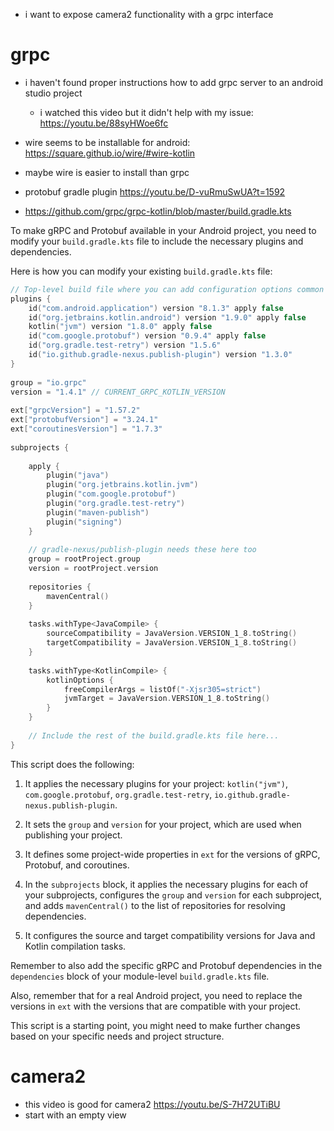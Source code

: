 - i want to expose camera2 functionality with a grpc interface

# grpc
- i haven't found proper instructions how to add grpc server to an
  android studio project
  - i watched this video but it didn't help with my issue: https://youtu.be/88syHWoe6fc
- wire seems to be installable for android: https://square.github.io/wire/#wire-kotlin
- maybe wire is easier to install than grpc 

- protobuf gradle plugin https://youtu.be/D-vuRmuSwUA?t=1592

- https://github.com/grpc/grpc-kotlin/blob/master/build.gradle.kts


To make gRPC and Protobuf available in your Android project, you need to modify your `build.gradle.kts` file to include the necessary plugins and dependencies.  
   
Here is how you can modify your existing `build.gradle.kts` file:  
   
```kotlin  
// Top-level build file where you can add configuration options common to all sub-projects/modules.  
plugins {  
    id("com.android.application") version "8.1.3" apply false  
    id("org.jetbrains.kotlin.android") version "1.9.0" apply false  
    kotlin("jvm") version "1.8.0" apply false  
    id("com.google.protobuf") version "0.9.4" apply false  
    id("org.gradle.test-retry") version "1.5.6"  
    id("io.github.gradle-nexus.publish-plugin") version "1.3.0"  
}  
   
group = "io.grpc"  
version = "1.4.1" // CURRENT_GRPC_KOTLIN_VERSION  
   
ext["grpcVersion"] = "1.57.2"  
ext["protobufVersion"] = "3.24.1"  
ext["coroutinesVersion"] = "1.7.3"  
   
subprojects {  
  
    apply {  
        plugin("java")  
        plugin("org.jetbrains.kotlin.jvm")  
        plugin("com.google.protobuf")  
        plugin("org.gradle.test-retry")  
        plugin("maven-publish")  
        plugin("signing")  
    }  
  
    // gradle-nexus/publish-plugin needs these here too  
    group = rootProject.group  
    version = rootProject.version  
  
    repositories {  
        mavenCentral()  
    }  
  
    tasks.withType<JavaCompile> {  
        sourceCompatibility = JavaVersion.VERSION_1_8.toString()  
        targetCompatibility = JavaVersion.VERSION_1_8.toString()  
    }  
  
    tasks.withType<KotlinCompile> {  
        kotlinOptions {  
            freeCompilerArgs = listOf("-Xjsr305=strict")  
            jvmTarget = JavaVersion.VERSION_1_8.toString()  
        }  
    }  
  
    // Include the rest of the build.gradle.kts file here...  
}  
```  
   
This script does the following:  
   
1. It applies the necessary plugins for your project: `kotlin("jvm")`, `com.google.protobuf`, `org.gradle.test-retry`, `io.github.gradle-nexus.publish-plugin`.  
   
2. It sets the `group` and `version` for your project, which are used when publishing your project.  
   
3. It defines some project-wide properties in `ext` for the versions of gRPC, Protobuf, and coroutines.  
   
4. In the `subprojects` block, it applies the necessary plugins for each of your subprojects, configures the `group` and `version` for each subproject, and adds `mavenCentral()` to the list of repositories for resolving dependencies.  
   
5. It configures the source and target compatibility versions for Java and Kotlin compilation tasks.   
  
Remember to also add the specific gRPC and Protobuf dependencies in the `dependencies` block of your module-level `build.gradle.kts` file.  
   
Also, remember that for a real Android project, you need to replace the versions in `ext` with the versions that are compatible with your project.  
   
This script is a starting point, you might need to make further changes based on your specific needs and project structure.

# camera2 

- this video is good for camera2 https://youtu.be/S-7H72UTiBU
- start with an empty view

